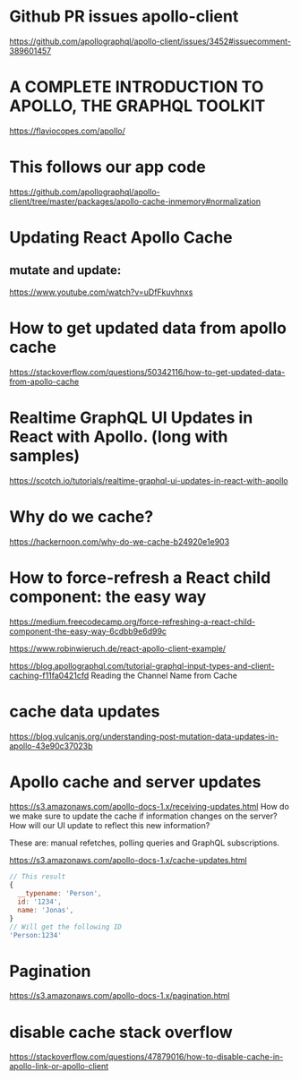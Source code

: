 # Github PR issues apollo-client
https://github.com/apollographql/apollo-client/issues/3452#issuecomment-389601457

# A COMPLETE INTRODUCTION TO APOLLO, THE GRAPHQL TOOLKIT
https://flaviocopes.com/apollo/

# This follows our app code
https://github.com/apollographql/apollo-client/tree/master/packages/apollo-cache-inmemory#normalization

# Updating React Apollo Cache
## mutate and update:
https://www.youtube.com/watch?v=uDfFkuvhnxs

# How to get updated data from apollo cache
https://stackoverflow.com/questions/50342116/how-to-get-updated-data-from-apollo-cache

# Realtime GraphQL UI Updates in React with Apollo. (long with samples)
https://scotch.io/tutorials/realtime-graphql-ui-updates-in-react-with-apollo

# Why do we cache?
https://hackernoon.com/why-do-we-cache-b24920e1e903

# How to force-refresh a React child component: the easy way
https://medium.freecodecamp.org/force-refreshing-a-react-child-component-the-easy-way-6cdbb9e6d99c

https://www.robinwieruch.de/react-apollo-client-example/

https://blog.apollographql.com/tutorial-graphql-input-types-and-client-caching-f11fa0421cfd
Reading the Channel Name from Cache

# cache data updates
https://blog.vulcanjs.org/understanding-post-mutation-data-updates-in-apollo-43e90c37023b

# Apollo cache and server updates
https://s3.amazonaws.com/apollo-docs-1.x/receiving-updates.html
How do we make sure to update the cache if information changes on the server? How will our UI update to reflect this new information?

These are: manual refetches, polling queries and GraphQL subscriptions.


https://s3.amazonaws.com/apollo-docs-1.x/cache-updates.html

```js
// This result
{
  __typename: 'Person',
  id: '1234',
  name: 'Jonas',
}
// Will get the following ID
'Person:1234'
```

# Pagination

https://s3.amazonaws.com/apollo-docs-1.x/pagination.html

# disable cache stack overflow

https://stackoverflow.com/questions/47879016/how-to-disable-cache-in-apollo-link-or-apollo-client
